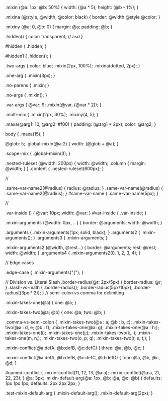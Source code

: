 .mixin (@a: 1px, @b: 50%) {
  width: (@a * 5);
  height: (@b - 1%);
}

.mixina (@style, @width, @color: black) {
    border: @width @style @color;
}

.mixiny
(@a: 0, @b: 0) {
  margin: @a;
  padding: @b;
}

.hidden() {
  color: transparent; // asd
}

#hidden {
  .hidden;
}

#hidden1 {
  .hidden();
}

.two-args {
  color: blue;
  .mixin(2px, 100%);
  .mixina(dotted, 2px);
}

.one-arg {
  .mixin(3px);
}

.no-parens {
  .mixin;
}

.no-args {
  .mixin();
}

.var-args {
  @var: 9;
  .mixin(@var, (@var * 2));
}

.multi-mix {
  .mixin(2px, 30%);
  .mixiny(4, 5);
}

.maxa(@arg1: 10, @arg2: #f00) {
  padding: (@arg1 * 2px);
  color: @arg2;
}

body {
  .maxa(15);
}

@glob: 5;
.global-mixin(@a:2) {
  width: (@glob + @a);
}

.scope-mix {
  .global-mixin(3);
}

.nested-ruleset (@width: 200px) {
    width: @width;
    .column { margin: @width; }
}
.content {
    .nested-ruleset(600px);
}

//

.same-var-name2(@radius) {
  radius: @radius;
}
.same-var-name(@radius) {
  .same-var-name2(@radius);
}
#same-var-name {
  .same-var-name(5px);
}

//

.var-inside () {
    @var: 10px;
    width: @var;
}
#var-inside { .var-inside; }

.mixin-arguments (@width: 0px, ...) {
    border: @arguments;
    width: @width;
}

.arguments {
    .mixin-arguments(1px, solid, black);
}
.arguments2 {
    .mixin-arguments();
}
.arguments3 {
    .mixin-arguments;
}

.mixin-arguments2 (@width, @rest...) {
    border: @arguments;
    rest: @rest;
    width: @width;
}
.arguments4 {
    .mixin-arguments2(0, 1, 2, 3, 4);
}

// Edge cases

.edge-case {
    .mixin-arguments("{");
}

// Division vs. Literal Slash
.border-radius(@r: 2px/5px) {
  border-radius: @r;
}
.slash-vs-math {
  .border-radius();
  .border-radius(5px/10px);
  .border-radius((3px * 2));
}
// semi-colon vs comma for delimiting

.mixin-takes-one(@a) {
    one: @a;
}

.mixin-takes-two(@a; @b) {
    one: @a;
    two: @b;
}

.comma-vs-semi-colon {
    .mixin-takes-two(@a : a; @b : b, c);
    .mixin-takes-two(@a : d, e; @b : f);
    .mixin-takes-one(@a: g);
    .mixin-takes-one(@a : h;);
    .mixin-takes-one(i);
    .mixin-takes-one(j;);
    .mixin-takes-two(k, l);
    .mixin-takes-one(m, n;);
    .mixin-takes-two(o, p; q);
    .mixin-takes-two(r, s; t;);
}

.mixin-conflict(@a:defA, @b:defB, @c:defC) {
  three: @a, @b, @c;
}

.mixin-conflict(@a:defA, @b:defB, @c:defC, @d:defD) {
  four: @a, @b, @c, @d;
}

#named-conflict {
  .mixin-conflict(11, 12, 13, @a:a);
  .mixin-conflict(@a:a, 21, 22, 23);
}
@a: 3px;
.mixin-default-arg(@a: 1px, @b: @a, @c: @b) {
  defaults: 1px 1px 1px;
  defaults: 2px 2px 2px;
}

.test-mixin-default-arg {
  .mixin-default-arg();
  .mixin-default-arg(2px);
}